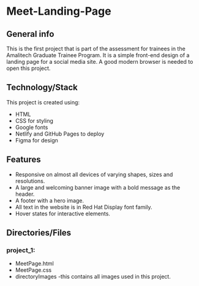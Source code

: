 # Meet-Landing-Page

## General info
This is the first project that is part of the assessment for trainees in the Amalitech Graduate Trainee Program. It is a simple front-end design of a landing page for a social media site. A good modern browser is needed to open this project.

## Technology/Stack
This project is created using:
* HTML 
* CSS for styling 
* Google fonts
* Netlify and GitHub Pages to deploy
* Figma for design 

## Features
* Responsive on almost all devices of varying shapes, sizes and resolutions.
* A large and welcoming banner image with a bold message as the header.
* A footer with a hero image.
* All text in the website is in Red Hat Display font family.
* Hover states for interactive elements.

## Directories/Files
### project_1:
* MeetPage.html
* MeetPage.css
* directoryImages
 -this contains all images used in this project.
  
  


